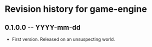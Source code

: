 # Revision history for game-engine

## 0.1.0.0  -- YYYY-mm-dd

* First version. Released on an unsuspecting world.
